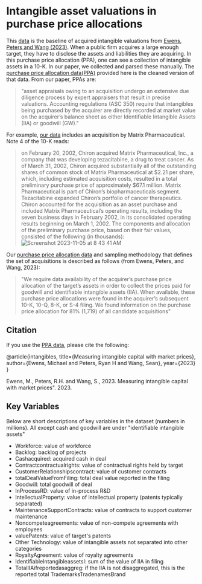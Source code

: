 # Intangible asset valuations in purchase price allocations

This [data](https://github.com/michaelewens/Purchased-intangibles/blob/main/ppa_data_102823.csv) is the baseline of acquired intangible valuations from [Ewens, Peters and Wang (2023)](https://osf.io/preprints/socarxiv/kvp2f/). When a public firm acquires a large enough target, they have to disclose the assets and liabilities they are acquiring. In this purchase price allocation (PPA), one can see a collection of intangible assets in a 10-K.  In our paper, we collected and parsed these manually.  The [purchase price allocation data(PPA)](https://github.com/michaelewens/Purchased-intangibles/blob/main/ppa_data_102823.csv) provided here is the cleaned version of that data.  From our paper, PPAs are:

> "asset appraisals owing to an acquisition undergo an extensive due diligence process by expert appraisers that result in precise valuations. Accounting regulations (ASC 350) require that intangibles being purchased by the acquirer are directly recorded at market value on the acquirer’s balance sheet as either Identifiable Intangible Assets (IIA) or goodwill (GW)."

For example, [our data](https://github.com/michaelewens/Purchased-intangibles/blob/main/ppa_data_102823.csv) includes an acquisition by Matrix Pharmaceutical.  Note 4 of the 10-K reads:
> on February 20, 2002, Chiron acquired Matrix Pharmaceutical, Inc., a company that was developing tezacitabine, a drug to treat cancer. As of March 31, 2002, Chiron acquired substantially all of the outstanding shares of common stock of Matrix Pharmaceutical at $2.21 per share, which, including estimated acquisition costs, resulted in a total preliminary purchase price of approximately $67.1 million. Matrix Pharmaceutical is part of Chiron’s biopharmaceuticals segment. Tezacitabine expanded Chiron’s portfolio of cancer therapeutics. Chiron accounted for the acquisition as an asset purchase and included Matrix Pharmaceutical’s operating results, including the seven business days in February 2002, in its consolidated operating results beginning on March 1, 2002. The components and allocation of the preliminary purchase price, based on their fair values, consisted of the following (in thousands):
> ![Screenshot 2023-11-05 at 8 43 41 AM](https://github.com/michaelewens/Purchased-intangibles/assets/4754737/be6c09f1-5e12-40b6-8df1-1e8626843416)


Our [purchase price allocation data](https://github.com/michaelewens/Purchased-intangibles/blob/main/ppa_data_102823.csv) and sampling methodology that defines the set of acquisitions is described as follows (from Ewens, Peters, and Wang, 2023):

> "We require data availability of the acquirer’s purchase price allocation of the target’s assets in order to collect the prices paid for goodwill and identifiable intangible assets (IIA). When available, these purchase price allocations were found in the acquirer’s subsequent 10-K, 10-Q, 8-K, or S-4 filing. We found information on the purchase price allocation for 81% (1,719) of all candidate acquisitions"

## Citation

If you use the [PPA data](https://github.com/michaelewens/Purchased-intangibles/blob/main/ppa_data_102823.csv), please cite the following:

@article{intangibles,
  title={Measuring intangible capital with market prices},
  author={Ewens, Michael and Peters, Ryan H and Wang, Sean},
  year={2023}
}

Ewens, M., Peters, R.H. and Wang, S., 2023. Measuring intangible capital with market prices". 2023.

## Key Variables

Below are short descriptions of key variables in the dataset (numbers in millions).  All except cash and goodwill are under "identifiable intangible assets"

- Workforce: value of workforce
- Backlog: backlog of projects
- Cashacquired: acquired cash in deal 
- Contractcontractualrights: value of contractual rights held by target
- CustomerRelationshipscontract: value of customer contracts
- totalDealValueFromFiling: total deal value reported in the filing
- Goodwill: total goodwill of deal
- InProcessRD: value of in-process R&D
- IntellectualProperty: value of intellectual property (patents typically separated)
- MaintenanceSupportContracts: value of contracts to support customer maintenance
- Noncompeteagreements: value of non-compete agreements with employees
- valuePatents: value of target's patents
- Other Technology: value of intangible assets not separated into other categories
- RoyaltyAgreement: value of royalty agreements
- IdentifiableIntangibleassetsI: sum of the value of IIA in filing
- TotalIIAifreportedasaggreg: if the IIA is not disaggregated, this is the reported total TrademarksTradenamesBrand

